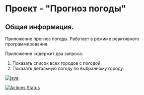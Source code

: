 # Проект - "Прогноз погоды"

## Общая информация.

Приложение прогноз погоды. Работает в режиме реактивного программирования.

Приложение содержит два запроса:

1. Показать список всех городов с погодой.
2. Показать детальную погоду по выбранному городу.

[![java](https://img.shields.io/badge/Java-ED8B00?style=for-the-badge&logo=java&logoColor=white)](https://www.java.com/)

[![Actions Status](https://github.com/alxkzncoff/weather_reactive/workflows/java-ci/badge.svg)](https://github.com/alxkzncoff/weather_reactive/actions)
